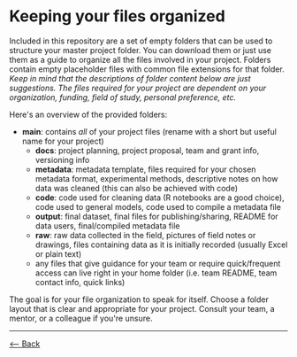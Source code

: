 # Keeping your files organized

Included in this repository are a set of empty folders that can be used to structure your master project folder. You can download them or just use them as a guide to organize all the files involved in your project. Folders contain empty placeholder files with common file extensions for that folder. *Keep in mind that the descriptions of folder content below are just suggestions. The files required for your project are dependent on your organization, funding, field of study, personal preference, etc.*

Here's an overview of the provided folders:
   - **main**: contains *all* of your project files (rename with a short but useful name for your project)
      - **docs**: project planning, project proposal, team and grant info, versioning info
      - **metadata**: metadata template, files required for your chosen metadata format, experimental methods, descriptive notes on how data was cleaned (this can also be achieved with code)
      - **code**: code used for cleaning data (R notebooks are a good choice), code used to general models, code used to compile a metadata file
      - **output**: final dataset, final files for publishing/sharing, README for data users, final/compiled metadata file
      - **raw**: raw data collected in the field, pictures of field notes or drawings, files containing data as it is initially recorded (usually Excel or plain text)
      - any files that give guidance for your team or require quick/frequent access can live right in your home folder (i.e. team README, team contact info, quick links)

The goal is for your file organization to speak for itself. Choose a folder layout that is clear and appropriate for your project. Consult your team, a mentor, or a colleague if you're unsure.

-----------

[<--  Back](README.md)
